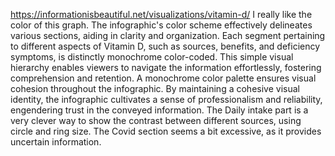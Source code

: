 
https://informationisbeautiful.net/visualizations/vitamin-d/
I really like the color of this graph. The infographic's color scheme effectively delineates various sections, aiding in clarity and organization. Each segment pertaining to different aspects of Vitamin D, such as sources, benefits, and deficiency symptoms, is distinctly monochrome color-coded. This simple visual hierarchy enables viewers to navigate the information effortlessly, fostering comprehension and retention. A monochrome color palette ensures visual cohesion throughout the infographic. By maintaining a cohesive visual identity, the infographic cultivates a sense of professionalism and reliability, engendering trust in the conveyed information. The Daily intake part is a very clever way to show the contrast between different sources, using circle and ring size. The Covid section seems a bit excessive, as it provides uncertain information. 

